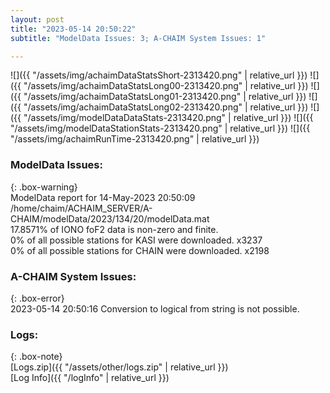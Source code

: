 ```yaml
---
layout: post
title: "2023-05-14 20:50:22"
subtitle: "ModelData Issues: 3; A-CHAIM System Issues: 1"

---
```


![]({{ "/assets/img/achaimDataStatsShort-2313420.png" | relative_url }})
![]({{ "/assets/img/achaimDataStatsLong00-2313420.png" | relative_url }})
![]({{ "/assets/img/achaimDataStatsLong01-2313420.png" | relative_url }})
![]({{ "/assets/img/achaimDataStatsLong02-2313420.png" | relative_url }})
![]({{ "/assets/img/modelDataDataStats-2313420.png" | relative_url }})
![]({{ "/assets/img/modelDataStationStats-2313420.png" | relative_url }})
![]({{ "/assets/img/achaimRunTime-2313420.png" | relative_url }})


### ModelData Issues:  
  
{: .box-warning}  
 ModelData report for 14-May-2023 20:50:09   
 /home/chaim/ACHAIM_SERVER/A-CHAIM/modelData/2023/134/20/modelData.mat   
 17.8571% of IONO foF2 data is non-zero and finite.   
 0% of all possible stations for KASI were downloaded. x3237   
 0% of all possible stations for CHAIN were downloaded. x2198   
  
### A-CHAIM System Issues:  
  
{: .box-error}  
2023-05-14 20:50:16 Conversion to logical from string is not possible.  

### Logs:  
  
{: .box-note}  
[Logs.zip]({{ "/assets/other/logs.zip" | relative_url }})  
[Log Info]({{ "/logInfo" | relative_url }})  
